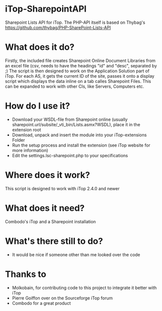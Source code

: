 # iTop-SharepointAPI
Sharepoint Lists API for iTop. The PHP-API itself is based on Thybag's https://github.com/thybag/PHP-SharePoint-Lists-API

# What does it do?
Firstly, the included file creates Sharepoint Online Document Libraries from an excel file (csv, needs to have the headings "id" and "desc", separated by ;)
The script is then designed to work on the Application Solution part of iTop. For each AS, it gets the current ID of the site, passes it onto a display script which displays the data inline on a tab calles Sharepoint Files. 
This can be expanded to work with other CIs, like Servers, Computers etc.

# How do I use it?
- Download your WSDL-file from Sharepoint online (usually sharepoint.url/subsite/_vti_bin/Lists.asmx?WSDL), place it in the extension root
- Download, unpack and insert the module into your iTop-extensions Folder
- Run the setup process and install the extension (see iTop website for more information)
- Edit the settings.lsc-sharepoint.php to your specifications

# Where does it work?
This script is designed to work with iTop 2.4.0 and newer

# What does it need?
Combodo's iTop and a Sharepoint installation

# What's there still to do?
- It would be nice if someone other than me looked over the code

# Thanks to
- Molkobain, for contributing code to this project to integrate it better with iTop
- Pierre Goiffon over on the Sourceforge iTop forum
- Combodo for a great product
